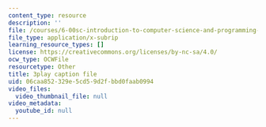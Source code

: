 ```yaml
---
content_type: resource
description: ''
file: /courses/6-00sc-introduction-to-computer-science-and-programming-spring-2011/06caa852329e5cd59d2fbbd0faab0994_FBpe3xFvPrQ.vtt
file_type: application/x-subrip
learning_resource_types: []
license: https://creativecommons.org/licenses/by-nc-sa/4.0/
ocw_type: OCWFile
resourcetype: Other
title: 3play caption file
uid: 06caa852-329e-5cd5-9d2f-bbd0faab0994
video_files:
  video_thumbnail_file: null
video_metadata:
  youtube_id: null
---
```


